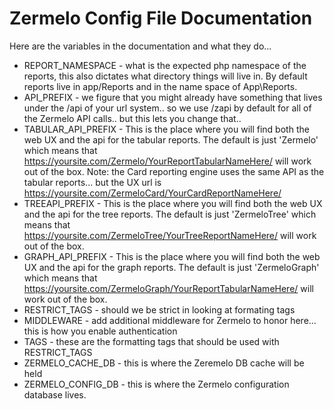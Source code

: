 Zermelo Config File Documentation
===========================

Here are the variables in the documentation and what they do... 

* REPORT_NAMESPACE - what is the expected php namespace of the reports, this also dictates what directory things will live in. By default reports live in app/Reports and in the name space of App\Reports.
* API_PREFIX - we figure that you might already have something that lives under the /api of your url system.. so we use /zapi by default for all of the Zermelo API calls.. but this lets you change that..
* TABULAR_API_PREFIX - This is the place where you will find both the web UX and the api for the tabular reports. The default is just 'Zermelo' which means that https://yoursite.com/Zermelo/YourReportTabularNameHere/ will work out of the box. Note: the Card  reporting engine uses the same API as the tabular reports... but the UX url is https://yoursite.com/ZermeloCard/YourCardReportNameHere/
* TREEAPI_PREFIX - This is the place where you will find both the web UX and the api for the tree reports. The default is just 'ZermeloTree' which means that https://yoursite.com/ZermeloTree/YourTreeReportNameHere/ will work out of the box.
* GRAPH_API_PREFIX - This is the place where you will find both the web UX and the api for the graph reports. The default is just 'ZermeloGraph' which means that https://yoursite.com/ZermeloGraph/YourReportTabularNameHere/ will work out of the box.
* RESTRICT_TAGS - should we be strict in looking at formating tags
* MIDDLEWARE - add additional middleware for Zermelo to honor here... this is how you enable authentication
* TAGS - these are the formatting tags that should be used with RESTRICT_TAGS
* ZERMELO_CACHE_DB - this is where the Zeremelo DB cache will be held
* ZERMELO_CONFIG_DB - this is where the Zermelo configuration database lives.


